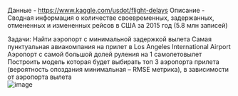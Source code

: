Данные - https://www.kaggle.com/usdot/flight-delays
Описание - Сводная информация о количестве своевременных, задержанных, отмененных и измененных рейсов в США за 2015 год (5.8 млн записей)


Задачи:
Найти аэропорт с минимальной задержкой вылета 
Самая пунктуальная авиакомпания на прилет в Los Angeles International Airport
Аэропорт с самой большой долей руления на 1 самолетовылет
Построить модель которая будет выбирать топ 3 аэропорта прилета (вероятность опоздания минимальная – RMSE метрика),  в зависимости от аэропорта вылета  
![image](https://user-images.githubusercontent.com/81699625/122683417-9fa61d80-d207-11eb-8bbd-81eca2f36dff.png)
